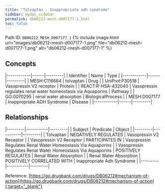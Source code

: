 ```yaml
---
title: "Tolvaptan - Inappropriate adh syndrome"
sidebar: mydoc_sidebar
permalink: db06212-mesh-d007177-1.html
toc: false 
---
```



Path ID: `DB06212_MESH_D007177_1`
{% include image.html url="images/db06212-mesh-d007177-1.png" file="db06212-mesh-d007177-1.png" alt="db06212-mesh-d007177-1" %}

## Concepts

|------------|------|---------|
| Identifier | Name | Type    |
|------------|------|---------|
| MESH:C116664 | tolvaptan | Drug |
| UniProt:P30518 | Vasopressin V2 receptor | Protein |
| REACT:R-HSA-432040 | Vasopressin regulates renal water homeostasis via Aquaporins | Pathway |
| GO:0070295 | renal water absorption | BiologicalProcess |
| MESH:D007177 | Inappropriate ADH Syndrome | Disease |
|------------|------|---------|

## Relationships

|---------|-----------|---------|
| Subject | Predicate | Object  |
|---------|-----------|---------|
| Tolvaptan | NEGATIVELY REGULATES | Vasopressin V2 Receptor |
| Vasopressin V2 Receptor | PARTICIPATES IN | Vasopressin Regulates Renal Water Homeostasis Via Aquaporins |
| Vasopressin Regulates Renal Water Homeostasis Via Aquaporins | POSITIVELY REGULATES | Renal Water Absorption |
| Renal Water Absorption | POSITIVELY CORRELATED WITH | Inappropriate Adh Syndrome |
|---------|-----------|---------|

Reference: [https://go.drugbank.com/drugs/DB06212#mechanism-of-action](https://go.drugbank.com/drugs/DB06212#mechanism-of-action){:target="_blank"}